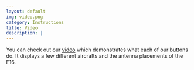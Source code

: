 ```yaml
---
layout: default
img: video.png
category: Instructions
title: Video
description: |
---
```

You can check out our [video](https://www.youtube.com/watch?v=E1GDdNYzrLE&feature=youtu.be) which demonstrates what each of our buttons do. It displays a few different aircrafts and the antenna placements of the F16. 
